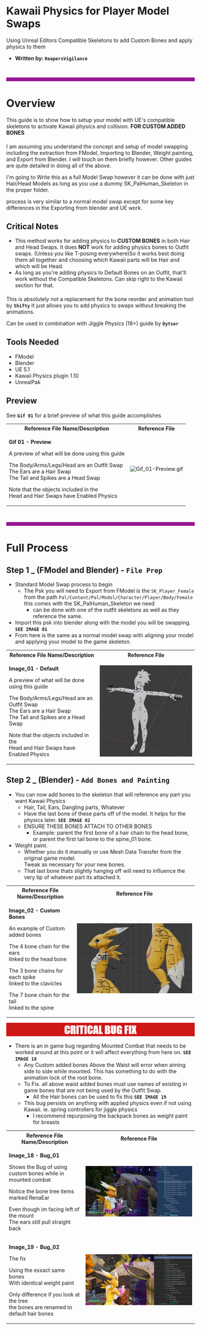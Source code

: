 # Kawaii Physics for Player Model Swaps
Using Unreal Editors Compatible Skeletons to add Custom Bones and apply physics to them

- **Written by: `ReapersVigilance`**

#

![Banner_01.png](assets/KawaiiGuide/Banner_01.png)

# Overview

This guide is to show how to setup your model with UE's compatible skeletons to activate Kawaii physics and collision. **FOR CUSTOM ADDED BONES** 
####
I am assuming you understand the concept and setup of model swapping including the extraction from FModel, Importing to Blender, Weight painting, and Export from Blender. I will touch on them briefly however.
Other guides are quite detailed in doing all of the above.

I'm going to Write this as a full Model Swap however it can be done with just Hair/Head Models as long as you use a dummy SK_PalHuman_Skeleton in the proper folder.

process is very similar to a normal model swap except for some key differences in the Exporting from blender and UE work.


## Critical Notes
- This method works for adding physics to **CUSTOM BONES** in both Hair and Head Swaps. It does **NOT** work for adding physics bones to Outfit swaps. (Unless you like T-posing everywhere)So it works best doing them all together and choosing which Kawaii parts will be Hair and which will be Head.
- As long as you're adding physics to Default Bones on an Outfit, that'll work without the Compatible Skeletons. Can skip right to the Kawaii section for that.
####
This is absolutely not a replacement for the bone reorder and animation tool by **`Shifty`**
It just allows you to add physics to swaps without breaking the animations.

Can be used in combination with Jiggle Physics (18+) guide by **`Dytser`**


## Tools Needed

- FModel
- Blender
- UE 5.1
- Kawaii Physics plugin 1.10
- UnrealPak


## Preview
See **`Gif 01`** for a brief preview of what this guide accomplishes
<table>
<tr>
<th>Reference File Name/Description</th>
<th>Reference File</th>
</tr>
<tr>
<td>
  
  **Gif 01 - Preview**  
  
A preview of what will be done using this guide 

The Body/Arms/Legs/Head are an Outfit Swap   
The Ears are a Hair Swap  
The Tail and Spikes are a Head Swap

Note that the objects included in the  
Head and Hair Swaps have Enabled Physics
</td>
<td>
  
  ![Gif_01-Preview.gif](assets/KawaiiGuide/Gif_01-Preview.gif) 

</td>
</tr>
</table>

#

![Banner_01.png](assets/KawaiiGuide/Banner_01.png)

# Full Process

## Step 1 _ (FModel and Blender) - `File Prep`
- Standard Model Swap process to begin
    - The Psk you will need to Export from FModel is the `SK_Player_Female` from the path `Pal/Content/Pal/Model/Character/Player/Body/Female` this comes with the SK_PalHuman_Skeleton we need
      - can be done with one of the outfit skeletons as well as they reference the same.
- Import this psk into blender along with the model you will be swapping.   **`SEE IMAGE 01`**
- From here is the same as a normal model swap with aligning your model and applying your model to the game skeleton.
<table>
<tr>
<th>Reference File Name/Description</th>
<th>Reference File</th>
</tr>
<tr>
<td>
  
  **Image_01 - Default**  
  
A preview of what will be done using this guide 

The Body/Arms/Legs/Head are an Outfit Swap   
The Ears are a Hair Swap  
The Tail and Spikes are a Head Swap

Note that the objects included in the  
Head and Hair Swaps have Enabled Physics
</td>
<td>
  
  ![Image_01s-Default.PNG](assets/KawaiiGuide/Image_01s-Default.PNG) 

</td>
</tr>
</table>

## Step 2 _ (Blender) - `Add Bones and Painting`
- You can now add bones to the skeleton that will reference any part you want Kawaii Physics
    - Hair, Tail, Ears, Dangling parts, Whatever
    - Have the last bone of these parts off of the model. It helps for the physics later.  **`SEE IMAGE 02`**
    - ENSURE THESE BONES ATTACH TO OTHER BONES 
        - Example: parent the first bone of a hair chain to the head bone,  
            or parent the first tail bone to the spine_01 bone.
- Weight paint. 
    - Whether you do it manually or use Mesh Data Transfer from the original game model.   
        Tweak as necessary for your new bones.
     - That last bone thats slightly hanging off will need to influence the very tip of whatever part its attached it.
<table>
<tr>
<th>Reference File Name/Description</th>
<th>Reference File</th>
</tr>
<tr>
<td>
  
  **Image_02 - Custom Bones**  
  
An example of Custom added bones  
  
The 4 bone chain for the ears  
linked to the head bone  
  
The 3 bone chains for each spike  
linked to the clavicles  
  
The 7 bone chain for the tail  
linked to the spine
</td>
<td>
  
  ![Image_02s-Custom_Bones.PNG](assets/KawaiiGuide/Image_02s-Custom_Bones.PNG) 

</td>
</tr>
</table>

![Banner_03.png](assets/KawaiiGuide/Banner_03.png)

- There is an in game bug regarding Mounted Combat that needs to be worked around at this point or it will affect everything from here on. **`SEE IMAGE 18`**
    - Any Custom added bones Above the Waist will error when aiming side to side while mounted. This has something to do with the animation lock of the root bone.
    - To Fix. all above waist added bones must use names of existing in game bones that are not being used by the Outfit Swap. 
        - All the Hair bones can be used to fix this **`SEE IMAGE 19`**
    - This bug persists on anything with applied physics even if not using Kawaii. ie. spring controllers for jiggle physics
        - I recommend repurposing the backpack bones as weight paint for breasts
<table>
<tr>
<th>Reference File Name/Description</th>
<th>Reference File</th>
</tr>
<tr>
<td>
  
  **Image_18 - Bug_01**  
  
Shows the Bug of using custom bones while in mounted combat 

Notice the bone tree items marked RenaEar   

Even though im facing left of the mount  
The ears still pull straight back
</td>
<td>
  
  ![Image_18-Bug_01.png](assets/KawaiiGuide/Image_18-Bug_01.png) 

</td>
</tr>
<tr>
<td>
  
  **Image_19 - Bug_02**  
  
The fix 

Using the exxact same bones  
With identical weight paint  

Only difference if you look at the tree  
the bones are renamed to default hair bones
</td>
<td>
  
  ![Image_19-Bug_02.png](assets/KawaiiGuide/Image_19-Bug_02.png) 

</td>
</tr>
</table>


